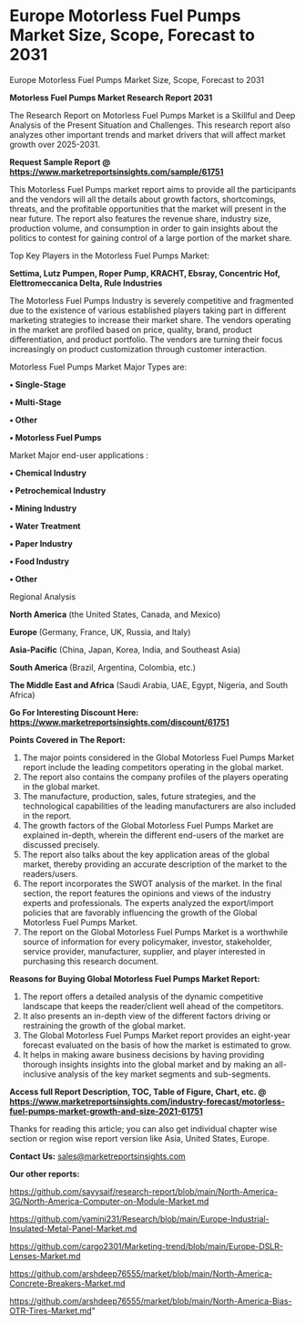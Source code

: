 # Europe Motorless Fuel Pumps Market Size, Scope, Forecast to 2031
 Europe Motorless Fuel Pumps Market Size, Scope, Forecast to 2031

<strong>Motorless Fuel Pumps Market Research Report 2031</strong>

The Research Report on Motorless Fuel Pumps Market is a Skillful and Deep Analysis of the Present Situation and Challenges. This research report also analyzes other important trends and market drivers that will affect market growth over 2025-2031.

<strong>Request Sample Report @ <a href=https://www.marketreportsinsights.com/sample/61751>https://www.marketreportsinsights.com/sample/61751</a></strong>

This Motorless Fuel Pumps market report aims to provide all the participants and the vendors will all the details about growth factors, shortcomings, threats, and the profitable opportunities that the market will present in the near future. The report also features the revenue share, industry size, production volume, and consumption in order to gain insights about the politics to contest for gaining control of a large portion of the market share.

Top Key Players in the Motorless Fuel Pumps Market:

<strong>Settima, Lutz Pumpen, Roper Pump, KRACHT, Ebsray, Concentric Hof, Elettromeccanica Delta, Rule Industries</strong>

The Motorless Fuel Pumps Industry is severely competitive and fragmented due to the existence of various established players taking part in different marketing strategies to increase their market share. The vendors operating in the market are profiled based on price, quality, brand, product differentiation, and product portfolio. The vendors are turning their focus increasingly on product customization through customer interaction.

Motorless Fuel Pumps Market Major Types are:

<strong>• Single-Stage

• Multi-Stage

• Other

• Motorless Fuel Pumps</strong>

Market Major end-user applications :

<strong>• Chemical Industry

• Petrochemical Industry

• Mining Industry

• Water Treatment

• Paper Industry

• Food Industry

• Other</strong>

Regional Analysis

</u><strong><b>North America</b></strong> (the United States, Canada, and Mexico)

<strong><b>Europe </b></strong>(Germany, France, UK, Russia, and Italy)

<strong><b>Asia-Pacific</b></strong> (China, Japan, Korea, India, and Southeast Asia)

<strong><b>South America</b></strong> (Brazil, Argentina, Colombia, etc.)

<strong><b>The Middle East and Africa</b></strong> (Saudi Arabia, UAE, Egypt, Nigeria, and South Africa)

<strong>Go For Interesting Discount Here: <a href=https://www.marketreportsinsights.com/discount/61751>https://www.marketreportsinsights.com/discount/61751</a></strong>

<strong>Points Covered in The Report:</strong>
<ol>
  <li>The major points considered in the Global Motorless Fuel Pumps Market report include the leading competitors operating in the global market.</li>
  <li>The report also contains the company profiles of the players operating in the global market.</li>
  <li>The manufacture, production, sales, future strategies, and the technological capabilities of the leading manufacturers are also included in the report.</li>
  <li>The growth factors of the Global Motorless Fuel Pumps Market are explained in-depth, wherein the different end-users of the market are discussed precisely.</li>
  <li>The report also talks about the key application areas of the global market, thereby providing an accurate description of the market to the readers/users.</li>
  <li>The report incorporates the SWOT analysis of the market. In the final section, the report features the opinions and views of the industry experts and professionals. The experts analyzed the export/import policies that are favorably influencing the growth of the Global Motorless Fuel Pumps Market.</li>
  <li>The report on the Global Motorless Fuel Pumps Market is a worthwhile source of information for every policymaker, investor, stakeholder, service provider, manufacturer, supplier, and player interested in purchasing this research document.</li>
</ol>
<strong>Reasons for Buying Global Motorless Fuel Pumps Market Report:</strong>

<ol>
  <li>The report offers a detailed analysis of the dynamic competitive landscape that keeps the reader/client well ahead of the competitors.</li>
  <li>It also presents an in-depth view of the different factors driving or restraining the growth of the global market.</li>
  <li>The Global Motorless Fuel Pumps Market report provides an eight-year forecast evaluated on the basis of how the market is estimated to grow.</li>
  <li>It helps in making aware business decisions by having providing thorough insights insights into the global market and by making an all-inclusive analysis of the key market segments and sub-segments.</li>
</ol>
<strong>Access full Report Description, TOC, Table of Figure, Chart, etc. @ <a href=https://www.marketreportsinsights.com/industry-forecast/motorless-fuel-pumps-market-growth-and-size-2021-61751>https://www.marketreportsinsights.com/industry-forecast/motorless-fuel-pumps-market-growth-and-size-2021-61751</a></strong>


Thanks for reading this article; you can also get individual chapter wise section or region wise report version like Asia, United States, Europe.

<strong>Contact Us:</strong>
sales@marketreportsinsights.com

<strong>Our other reports:</strong>

<a href=https://github.com/sayysaif/research-report/blob/main/North-America-3G/North-America-Computer-on-Module-Market.md>https://github.com/sayysaif/research-report/blob/main/North-America-3G/North-America-Computer-on-Module-Market.md</a>

<a href=https://github.com/yamini231/Research/blob/main/Europe-Industrial-Insulated-Metal-Panel-Market.md>https://github.com/yamini231/Research/blob/main/Europe-Industrial-Insulated-Metal-Panel-Market.md</a>

<a href=https://github.com/cargo2301/Marketing-trend/blob/main/Europe-DSLR-Lenses-Market.md>https://github.com/cargo2301/Marketing-trend/blob/main/Europe-DSLR-Lenses-Market.md</a>

<a href=https://github.com/arshdeep76555/market/blob/main/North-America-Concrete-Breakers-Market.md>https://github.com/arshdeep76555/market/blob/main/North-America-Concrete-Breakers-Market.md</a>

<a href=https://github.com/arshdeep76555/market/blob/main/North-America-Bias-OTR-Tires-Market.md>https://github.com/arshdeep76555/market/blob/main/North-America-Bias-OTR-Tires-Market.md</a>"
